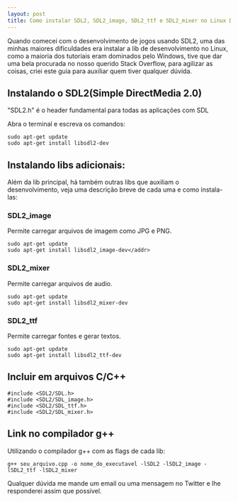 ```yaml
---
layout: post
title: Como instalar SDL2, SDL2_image, SDL2_ttf e SDL2_mixer no Linux Debian/Ubuntu
---
```


Quando comecei com o desenvolvimento de jogos usando SDL2, uma das minhas maiores dificuldades era instalar a lib de desenvolvimento no Linux, como a maioria dos tutoriais eram dominados pelo Windows, tive que dar uma bela procurada no nosso querido Stack Overflow, para agilizar as coisas, criei este guia para auxiliar quem tiver qualquer dúvida.

## Instalando o SDL2(Simple DirectMedia 2.0)

"SDL2.h" é o header fundamental para todas as aplicações com SDL

Abra o terminal e escreva os comandos:

```
sudo apt-get update
sudo apt-get install libsdl2-dev
```

## Instalando libs adicionais:

Além da lib principal, há também outras libs que auxiliam o desenvolvimento, veja uma descrição breve de cada uma e como instala-las:

### SDL2_image

Permite carregar arquivos de imagem como JPG e PNG.
```
sudo apt-get update
sudo apt-get install libsdl2_image-dev</addr>
```

### SDL2_mixer

Permite carregar arquivos de audio.
```
sudo apt-get update
sudo apt-get install libsdl2_mixer-dev
```

### SDL2_ttf

Permite carregar fontes e gerar textos.
```
sudo apt-get update
sudo apt-get install libsdl2_ttf-dev
```

## Incluir em arquivos C/C++

```
#include <SDL2/SDL.h>
#include <SDL2/SDL_image.h>
#include <SDL2/SDL_ttf.h>
#include <SDL2/SDL_mixer.h>
```

## Link no compilador g++

Utilizando o compilador g++ com as flags de cada lib:
```
g++ seu_arquivo.cpp -o nome_do_executavel -lSDL2 -lSDL2_image -lSDL2_ttf -lSDL2_mixer
```


Qualquer dúvida me mande um email ou uma mensagem no Twitter e lhe responderei assim que possível.

